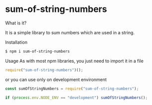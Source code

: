 # sum-of-string-numbers

What is it?

It is a simple library to sum numbers which are used in a string.

Installation

```sh
$ npm i sum-of-string-numbers
```

Usage
As with most npm libraries, you just need to import it in a file

```js
require("sum-of-string-numbers")();
```

or you can use only on development environment

```js
const sumOfStringNumbers = require("sum-of-string-numbers");

if (process.env.NODE_ENV == "development") sumOfStringNumbers();
```

